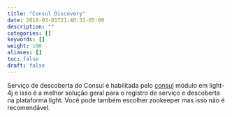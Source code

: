 ```yaml
---
title: "Consul Discovery"
date: 2018-03-01T21:40:31-05:00
description: ""
categories: []
keywords: []
weight: 190
aliases: []
toc: false
draft: false
---
```



Serviço de descoberta do Consul é habilitada pelo [consul][] módulo em light-4j e isso é a melhor solução geral para o registro de serviço e descoberta na plataforma light. Você pode também escolher zookeeper mas isso não é recomendável.

[consul]: /concern/consul/
[zookeeper]: /ptbr/consumer/zookeeper-discovery/
